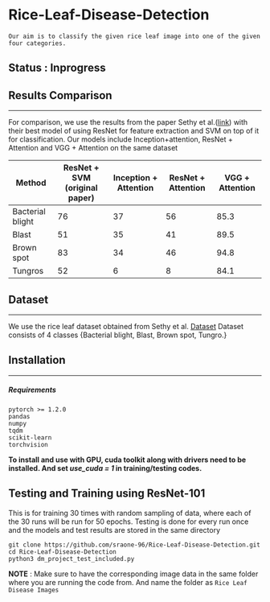 # Rice-Leaf-Disease-Detection

```
Our aim is to classify the given rice leaf image into one of the given four categories.
```
Status : Inprogress
---------------------
## Results Comparison
-------------
For comparison, we use the results from the paper Sethy et al.([link](https://www.sciencedirect.com/science/article/abs/pii/S0168169919326997?via=ihub)) with their best model of using ResNet for feature extraction and SVM on top of it for classification.
Our models include Inception+attention, ResNet + Attention and VGG + Attention on the same dataset

| Method  | ResNet + SVM (original paper) | Inception + Attention | ResNet + Attention	|  VGG + Attention |
| ------------- | ------------- | ------------ |------------|-------------|
| Bacterial blight  | 76  |	37 | 56 | 85.3 |
| Blast  | 51 |	35 | 41 | 89.5 |
| Brown spot  | 83  | 34 | 46 | 94.8 |
| Tungros  | 52  | 6 |	8 | 84.1 |

## Dataset
-----------
We use the rice leaf dataset obtained from Sethy et al. [Dataset](https://data.mendeley.com/datasets/fwcj7stb8r/1)
Dataset consists of 4 classes {Bacterial blight, Blast, Brown spot, Tungro.}

## Installation
--------------
##### Requirements
```
pytorch >= 1.2.0
pandas
numpy
tqdm
scikit-learn
torchvision
```

<!--#### Installing without GPU:-->
<!--```-->
<!--pip3 install requirements.txt-->
<!--```-->
**To install and use with GPU, cuda toolkit along with drivers need to be installed.
And set *use_cuda = 1* in training/testing codes.**

## Testing and Training using ResNet-101 
This is for training 30 times with random sampling of data, where each of the 30 runs will be run for 50 epochs. Testing is done for every run once and the models and test results are stored in the same directory
```
git clone https://github.com/sraone-96/Rice-Leaf-Disease-Detection.git
cd Rice-Leaf-Disease-Detection
python3 dm_project_test_included.py
```
**NOTE** : Make sure to have the corresponding image data in the same folder where you are running the code from. And name the folder as `Rice Leaf Disease Images`

